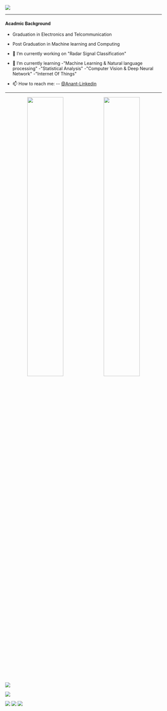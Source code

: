 ![](https://komarev.com/ghpvc/?username=DASHANANT&color=blue)

------------------------------------------------------------------------------------------------------------------------------

#### Acadmic Background
- Graduation in Electronics and Telcommunication 
- Post Graduation in Machine learning and Computing

- 🔭 I’m currently working on "Radar Signal Classification"                                           
            
- 🌱 I’m currently learning 
            -"Machine Learning & Natural language processing"
            -"Statistical Analysis"
            -"Computer Vision & Deep Neural Network"
            -"Internet Of Things"

- 📫 How to reach me: 
           -- [@Anant-Linkedin](https://www.linkedin.com/in/anant--dashpute/) 
           
          
------------------------------------------------------------------------------------------------------------------------------

<p align="center">
  <img width="48%" src="https://github-readme-stats.vercel.app/api?username=DASHANANT&show_icons=true&theme=tokyonight" />
  <img width="48%" src="https://github-readme-streak-stats.herokuapp.com/?user=DASHANANT&theme=tokyonight" />
</p>


[![](https://raw.githubusercontent.com/DASHANANT/DASHANANT/main/profile-summary-card-output/solarized_dark/0-profile-details.svg)](https://github.com/vn7n24fzkq/github-profile-summary-cards)

[![](https://raw.githubusercontent.com/DASHANANT/DASHANANT/main/profile-summary-card-output/solarized_dark/1-repos-per-language.svg)](https://github.com/vn7n24fzkq/github-profile-summary-cards)

[![](https://raw.githubusercontent.com/DASHANANT/DASHANANT/main/profile-summary-card-output/solarized_dark/2-most-commit-language.svg)](https://github.com/vn7n24fzkq/github-profile-summary-cards)
[![](https://raw.githubusercontent.com/DASHANANT/DASHANANT/main/profile-summary-card-output/solarized_dark/3-stats.svg)](https://github.com/vn7n24fzkq/github-profile-summary-cards) 
[![](https://raw.githubusercontent.com/DASHANANT/DASHANANT/main/profile-summary-card-output/solarized_dark/4-productive-time.svg)](https://github.com/vn7n24fzkq/github-profile-summary-cards)

